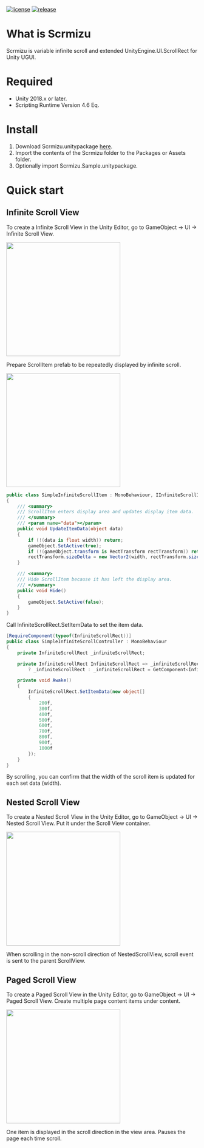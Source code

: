 [![license](https://img.shields.io/github/license/ToshikiImagawa/Variable-infinite-scroll?style=flat-square)](https://github.com/ToshikiImagawa/Variable-infinite-scroll/blob/master/LICENSE.md)
[![release](https://img.shields.io/github/release/ToshikiImagawa/Variable-infinite-scroll?style=flat-square)](https://github.com/ToshikiImagawa/Variable-infinite-scroll/releases)

# What is Scrmizu
Scrmizu is variable infinite scroll and extended UnityEngine.UI.ScrollRect for Unity UGUI.

# Required
- Unity 2018.x or later.
- Scripting Runtime Version 4.6 Eq.

# Install
1. Download Scrmizu.unitypackage [here](https://github.com/ToshikiImagawa/Variable-infinite-scroll/releases).
1. Import the contents of the Scrmizu folder to the Packages or Assets folder.
1. Optionally import Scrmizu.Sample.unitypackage.

# Quick start
## Infinite Scroll View
To create a Infinite Scroll View in the Unity Editor, go to GameObject → UI → Infinite Scroll View.

<img src="https://user-images.githubusercontent.com/6396938/72912227-aa445500-3d7e-11ea-8c7b-59da594e0a0c.png" width="300px"/>

Prepare ScrollItem prefab to be repeatedly displayed by infinite scroll.

<img src="https://user-images.githubusercontent.com/6396938/72912979-ce546600-3d7f-11ea-8107-38b2b826b9e6.png" width="300px"/>

```c#:SimpleInfiniteScrollItem.cs
public class SimpleInfiniteScrollItem : MonoBehaviour, IInfiniteScrollItem
{
    /// <summary>
    /// ScrollItem enters display area and updates display item data.
    /// </summary>
    /// <param name="data"></param>
    public void UpdateItemData(object data)
    {
        if (!(data is float width)) return;
        gameObject.SetActive(true);
        if (!(gameObject.transform is RectTransform rectTransform)) return;
        rectTransform.sizeDelta = new Vector2(width, rectTransform.sizeDelta.y);
    }

    /// <summary>
    /// Hide ScrollItem because it has left the display area.
    /// </summary>
    public void Hide()
    {
        gameObject.SetActive(false);
    }
}
```

Call InfiniteScrollRect.SetItemData to set the item data.

```c#:SimpleInfiniteScrollController.cs
[RequireComponent(typeof(InfiniteScrollRect))]
public class SimpleInfiniteScrollController : MonoBehaviour
{
    private InfiniteScrollRect _infiniteScrollRect;

    private InfiniteScrollRect InfiniteScrollRect => _infiniteScrollRect != null
        ? _infiniteScrollRect : _infiniteScrollRect = GetComponent<InfiniteScrollRect>();

    private void Awake()
    {
        InfiniteScrollRect.SetItemData(new object[]
        {
            200f, 
            300f, 
            400f, 
            500f, 
            600f, 
            700f, 
            800f, 
            900f, 
            1000f
        });
    }
}
```

By scrolling, you can confirm that the width of the scroll item is updated for each set data (width).

## Nested Scroll View
To create a Nested Scroll View in the Unity Editor, go to GameObject → UI → Nested Scroll View.
Put it under the Scroll View container.

<img src="https://user-images.githubusercontent.com/6396938/72831133-8bce5300-3cc5-11ea-8cae-5cf5447fcbfa.png" width="300px"/>

When scrolling in the non-scroll direction of NestedScrollView, scroll event is sent to the parent ScrollView.

## Paged Scroll View
To create a Paged Scroll View in the Unity Editor, go to GameObject → UI → Paged Scroll View.
Create multiple page content items under content.

<img src="https://user-images.githubusercontent.com/6396938/72828751-ab16b180-3cc0-11ea-9783-3efffd775ae9.png" width="300px"/>

One item is displayed in the scroll direction in the view area.
Pauses the page each time scroll.